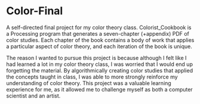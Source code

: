 # Color-Final

A self-directed final project for my color theory class. Colorist_Cookbook is a Processing program that generates a seven-chapter (+appendix) PDF of color studies. Each chapter of the book contains a body of work that applies a particular aspect of color theory, and each iteration of the book is unique. The reason I wanted to pursue this project is because although I felt like I had learned a lot in my color theory class, I was worried that I would end up forgetting the material. By algorithmically creating color studies that applied the concepts taught in class, I was able to more strongly reinforce my understanding of color theory. This project was a valuable learning experience for me, as it allowed me to challenge myself as both a computer scientist and an artist. 